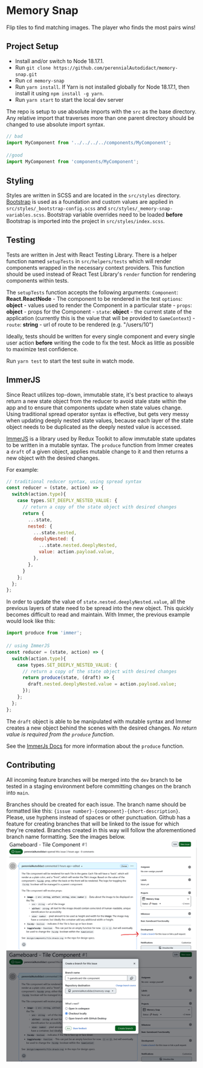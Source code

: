 # Memory Snap
Flip tiles to find matching images. The player who finds the most pairs wins!

## Project Setup
- Install and/or switch to Node 18.17.1. 
- Run `git clone https://github.com/perennialAutodidact/memory-snap.git`
- Run `cd memory-snap`
- Run `yarn install`. If Yarn is not installed globally for Node 18.17.1, then install it using `npm install -g yarn`.
- Run `yarn start` to start the local dev server

The repo is setup to use absolute imports with the `src` as the base directory.
Any relative import that traverses more than one parent directory should be
changed to use absolute import syntax.

```javascript
// bad
import MyComponent from '../../../../components/MyComponent';

//good
import MyComponent from 'components/MyComponent';
```

## Styling
Styles are written in SCSS and are located in the `src/styles` directory.
[Bootstrap](https://getbootstrap.com/docs/5.0/getting-started/introduction/) is used as a foundation and custom values are applied in
`src/styles/_bootstrap-config.scss` and
`src/styles/_memory-snap-variables.scss`. Bootstrap variable overrides need to
be loaded **before** Bootstrap is imported into the project in
`src/styles/index.scss`.

## Testing
Tests are written in Jest with React Testing Library. There is a helper
function named `setupTests` in `src/helpers/tests` which will render
 components
wrapped in the necessary context providers. This function should be
 used
instead of React Test Library's `render` function for rendering  components
within tests.

The `setupTests` function accepts the following arguments:
`Component`: **React.ReactNode** - The component to be rendered in the test
`options`: **object** - values used to render the Component in a particular state
    - `props`: **object** - props for the Component
    - `state`: **object** - the current state of the application (currently this is the value that will be provided to `GameContext`)
    - `route`: **string** - url of route to be rendered (e.g. "/users/10")

Ideally, tests should be written for every single component and every single
user action **before** writing the code to fix the test. Mock as little as
possible to maximize test confidence. 

Run `yarn test` to start the test suite in watch mode.

## ImmerJS

Since React utilizes top-down, immutable state, it's best practice
to always return a new state object from the reducer to avoid stale state
within the app and to ensure that components update when state values change.
Using traditional spread operator syntax is effective, but gets very messy when
updating deeply nested state values, because each layer of the state object
needs to be duplicated as the deeply nested value is accessed.

[ImmerJS](https://immerjs.github.io/immer/) is a library used by Redux Toolkit
to allow immutable state updates to be written in a mutable syntax. The
`produce` function from Immer creates a `draft` of a given object, applies
mutable change to it and then returns a new object with the desired changes.

For example:
```javascript
// traditional reducer syntax, using spread syntax
const reducer = (state, action) => {
  switch(action.type){
    case types.SET_DEEPLY_NESTED_VALUE: {
      // return a copy of the state object with desired changes
      return {
        ...state,
        nested: {
          ...state.nested,
          deeplyNested: {
            ...state.nested.deeplyNested,
            value: action.payload.value, 
          },
        },
      }
    };
  };
};
```

In order to update the value of `state.nested.deeplyNested.value`, all the
previous layers of state need to be spread into the new object. This quickly
becomes difficult to read and maintain. With Immer, the previous example would
look like this:

```javascript
import produce from 'immer';

// using ImmerJS
const reducer = (state, action) => {
  switch(action.type){
    case types.SET_DEEPLY_NESTED_VALUE: {
      // return a copy of the state object with desired changes
      return produce(state, (draft) => {
        draft.nested.deeplyNested.value = action.payload.value;
      });
    };
  };
};
```

The `draft` object is able to be manipulated with mutable syntax and Immer
creates a new object behind the scenes with the desired changes. *No return
value is required from the `produce` function*.

See the [ImmerJs Docs](https://immerjs.github.io/immer/produce/) for more
information about the `produce` function.


## Contributing
All incoming feature branches will be merged into the `dev` branch to be tested in a staging environment before committing changes on the branch into `main`. 

Branches should be created for each issue. The branch name should be formatted like this: `{issue number}-{component}-{short-description}`. Please, use hyphens instead of spaces or other punctuation. Github has a feature for creating branches that will be linked to the issue for which they're created. Branches created in this way will follow the aforementioned branch name formatting. See the images below.
![image](design/readmeImages/contributing_create_branch.png)
![image](design/readmeImages/contributing_create_branch_2.png)

